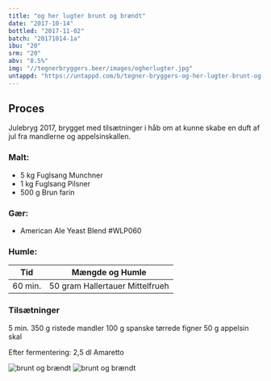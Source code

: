 ```yaml
---
title: "og her lugter brunt og brændt"
date: "2017-10-14"
bottled: "2017-11-02"
batch: "20171014-1a"
ibu: "20"
srm: "20"
abv: "8.5%"
img: "//tegnerbryggers.beer/images/ogherlugter.jpg"
untappd: "https://untappd.com/b/tegner-bryggers-og-her-lugter-brunt-og-braendt/2390886"
---
```


## Proces

Julebryg 2017, brygget med tilsætninger i håb om at kunne skabe en duft af jul fra mandlerne og appelsinskallen.

### Malt:

* 5 kg Fuglsang Munchner
* 1 kg Fuglsang Pilsner
* 500 g Brun farin

### Gær:

* American Ale Yeast Blend #WLP060

### Humle:

| Tid     | Mængde og Humle                 |
| ------- | ------------------------------- |
| 60 min. | 50 gram Hallertauer Mittelfrueh |

### Tilsætninger

5 min.
350 g ristede mandler
100 g spanske tørrede figner
50 g appelsin skal

Efter fermentering:
2,5 dl Amaretto

![brunt og brændt](//tegnerbryggers.beer/images/20171124_190125.jpg)
![brunt og brændt](//tegnerbryggers.beer/images/aviary-image-1510937384856.jpg)
